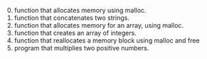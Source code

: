 0. function that allocates memory using malloc.
1. function that concatenates two strings.
2. function that allocates memory for an array, using malloc.
3. function that creates an array of integers.
4. function that reallocates a memory block using malloc and free
5. program that multiplies two positive numbers.
